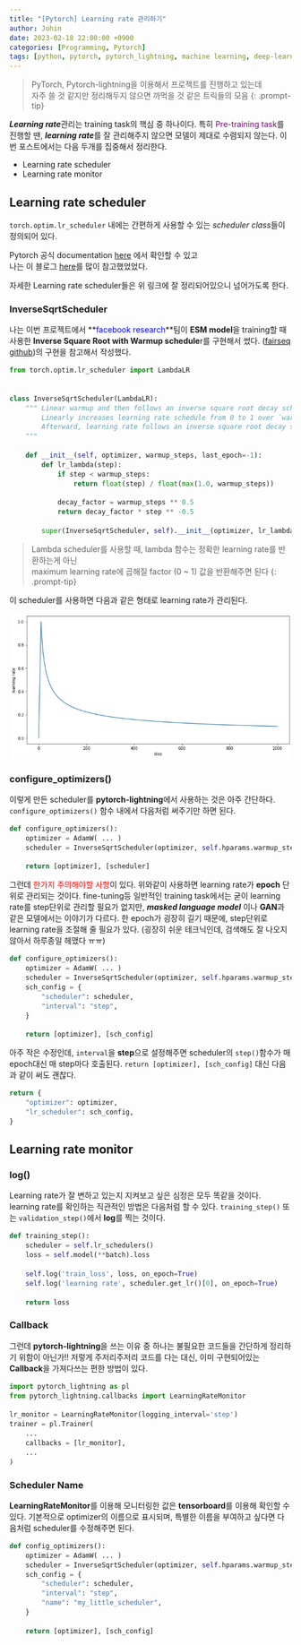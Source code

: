 ```yaml
---
title: "[Pytorch] Learning rate 관리하기"
author: Johin
date: 2023-02-18 22:00:00 +0900
categories: [Programming, Pytorch]
tags: [python, pytorch, pytorch_lightning, machine learning, deep-learning]
---
```


> PyTorch, Pytorch-lightning을 이용해서 프로젝트를 진행하고 있는데  
>  자주 쓸 것 같지만 정리해두지 않으면 까먹을 것 같은 트릭들의 모음
{: .prompt-tip}

***Learning rate***관리는 training task의 핵심 중 하나이다. 특히 <span style="color:purple">Pre-training task</span>를 진행할 땐, ***learning rate***를 잘 관리해주지 않으면 모델이 제대로 수렴되지 않는다. 이번 포스트에서는 다음 두개를 집중해서 정리한다.

* Learning rate scheduler
* Learning rate monitor

## Learning rate scheduler

`torch.optim.lr_scheduler` 내에는 간편하게 사용할 수 있는 *scheduler class*들이 정의되어 있다.

Pytorch 공식 documentation [here](https://pytorch.org/docs/stable/optim.html) 에서 확인할 수 있고  
나는 이 블로그 [here](https://gaussian37.github.io/dl-pytorch-lr_scheduler/)를 많이 참고했었었다.

자세한 Learning rate scheduler들은 위 링크에 잘 정리되어있으니 넘어가도록 한다.

### InverseSqrtScheduler

나는 이번 프로젝트에서 **<span style="color:blue">facebook research</span>**팀이 **ESM model**을 training할 때 사용한 **Inverse Square Root with Warmup schedule**r를 구현해서 썼다. ([fairseq github](https://github.com/facebookresearch/fairseq/blob/main/fairseq/optim/lr_scheduler/inverse_square_root_schedule.py))의 구현을 참고해서 작성했다.

```python
from torch.optim.lr_scheduler import LambdaLR


class InverseSqrtScheduler(LambdaLR):
    """ Linear warmup and then follows an inverse square root decay schedule
        Linearly increases learning rate schedule from 0 to 1 over `warmup_steps` training steps.
        Afterward, learning rate follows an inverse square root decay schedule.
    """

    def __init__(self, optimizer, warmup_steps, last_epoch=-1):
        def lr_lambda(step):
            if step < warmup_steps:
                return float(step) / float(max(1.0, warmup_steps))
            
            decay_factor = warmup_steps ** 0.5
            return decay_factor * step ** -0.5

        super(InverseSqrtScheduler, self).__init__(optimizer, lr_lambda, last_epoch=last_epoch)
```

> Lambda scheduler를 사용할 때, lambda 함수는 정확한 learning rate를 반환하는게 아닌  
> maximum learning rate에 곱해질 factor (0 ~ 1) 값을 반환해주면 된다
{: .prompt-tip}

이 scheduler를 사용하면 다음과 같은 형태로 learning rate가 관리된다.

![inverse_sqrt](/assets/img/20230218/inverse_sqrt.jpeg)

### configure_optimizers()

이렇게 만든 scheduler를 **pytorch-lightning**에서 사용하는 것은 아주 간단하다. `configure_optimizers()` 함수 내에서 다음처럼 써주기만 하면 된다.

```python
def configure_optimizers():
	optimizer = AdamW( ... )
	scheduler = InverseSqrtScheduler(optimizer, self.hparams.warmup_steps)

	return [optimizer], [scheduler]
```

그런데 <span style="color:red">한가지 주의해야할 사항</span>이 있다. 위와같이 사용하면 learning rate가 **epoch** 단위로 관리되는 것이다. fine-tuning등 일반적인 training task에서는 굳이 learning rate를 step단위로 관리할 필요가 없지만, ***masked language model*** 이나 **GAN**과 같은 모델에서는 이야기가 다르다. 한 epoch가 굉장히 길기 때문에, step단위로 learning rate을 조절해 줄 필요가 있다. (굉장히 쉬운 테크닉인데, 검색해도 잘 나오지 않아서 하루종일 헤맸다 ㅠㅠ)

```python
def configure_optimizers():
	optimizer = AdamW( ... )
	scheduler = InverseSqrtScheduler(optimizer, self.hparams.warmup_steps)
	sch_config = {
		"scheduler": scheduler,
		"interval": "step",
	}

	return [optimizer], [sch_config]
```

아주 작은 수정인데, `interval`을 **step**으로 설정해주면 scheduler의 `step()`함수가 매 epoch대신 매 step마다 호출된다. `return [optimizer], [sch_config]` 대신 다음과 같이 써도 괜찮다.

```python
return {
	"optimizer": optimizer,
	"lr_scheduler": sch_config,
}
```

## Learning rate monitor

### log()

Learning rate가 잘 변하고 있는지 지켜보고 싶은 심정은 모두 똑같을 것이다. learning rate를 확인하는 직관적인 방법은 다음처럼 할 수 있다. `training_step()` 또는 `validation_step()`에서 **log**를 찍는 것이다.

```python
def training_step():
	scheduler = self.lr_schedulers()
	loss = self.model(**batch).loss
	
	self.log('train_loss', loss, on_epoch=True)
	self.log('learning rate', scheduler.get_lr()[0], on_epoch=True)
	
	return loss
```

### Callback

그런데 **pytorch-lightning**을 쓰는 이유 중 하나는 불필요한 코드들을 간단하게 정리하기 위함이 아닌가!! 저렇게 주저리주저리 코드를 다는 대신, 이미 구현되어있는 **Callback**을 가져다쓰는 편한 방법이 있다.

```python
import pytorch_lightning as pl
from pytorch_lightning.callbacks import LearningRateMonitor

lr_monitor = LearningRateMonitor(logging_interval='step')
trainer = pl.Trainer(
	...
	callbacks = [lr_monitor],
	...
)
```

### Scheduler Name

**LearningRateMonitor**를 이용해 모니터링한 값은 **tensorboard**를 이용해 확인할 수 있다. 기본적으로 optimizer의 이름으로 표시되며, 특별한 이름을 부여하고 싶다면 다음처럼 scheduler를 수정해주면 된다.

```python
def config_optimizers():
	optimizer = AdamW( ... )
	scheduler = InverseSqrtScheduler(optimizer, self.hparams.warmup_steps)
	sch_config = {
		"scheduler": scheduler,
		"interval": "step",
		"name": "my_little_scheduler",
	}

	return [optimizer], [sch_config]
```